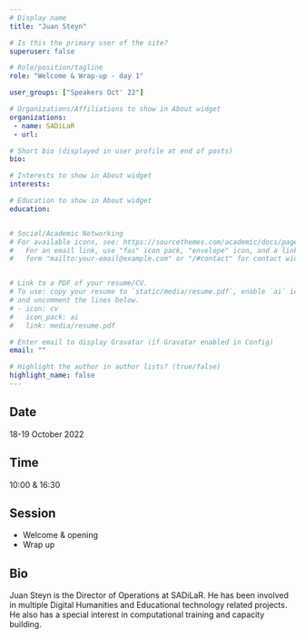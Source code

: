 ```yaml
---
# Display name
title: "Juan Steyn"

# Is this the primary user of the site?
superuser: false

# Role/position/tagline
role: "Welcome & Wrap-up - day 1"

user_groups: ["Speakers Oct' 22"]

# Organizations/Affiliations to show in About widget
organizations:
 - name: SADiLaR
 - url: 

# Short bio (displayed in user profile at end of posts)
bio: 

# Interests to show in About widget
interests: 

# Education to show in About widget
education:


# Social/Academic Networking
# For available icons, see: https://sourcethemes.com/academic/docs/page-builder/#icons
#   For an email link, use "fas" icon pack, "envelope" icon, and a link in the
#   form "mailto:your-email@example.com" or "/#contact" for contact widget.


# Link to a PDF of your resume/CV.
# To use: copy your resume to `static/media/resume.pdf`, enable `ai` icons in `params.toml`, 
# and uncomment the lines below.
# - icon: cv
#   icon_pack: ai
#   link: media/resume.pdf

# Enter email to display Gravatar (if Gravatar enabled in Config)
email: ""

# Highlight the author in author lists? (true/false)
highlight_name: false
---
```


## Date

18-19 October 2022

## Time

10:00 & 16:30

## Session

- Welcome & opening
- Wrap up

## Bio

Juan Steyn is the Director of Operations at SADiLaR. He has been involved in multiple Digital Humanities and Educational technology related projects. He also has a special interest in computational training and capacity building.


